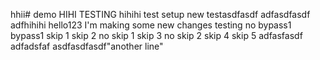 hhii# demo
HIHI TESTING
hihihi
test setup
new testasdfasdf
adfasdfasdf
adfhihihi
hello123
I'm making some new changes
testing
no bypass1
bypass1
skip 1
skip 2
no skip 1
skip 3
no skip 2
skip 4
skip 5
adfasfasdf
adfadsfaf
asdfasdfasdf"another line" 
